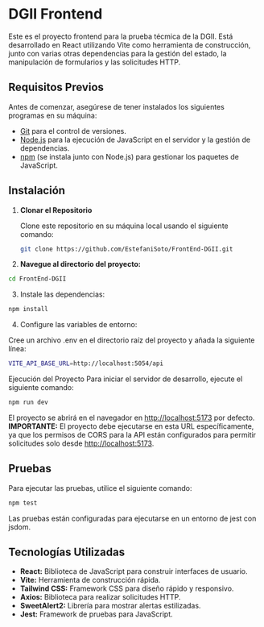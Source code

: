 # DGII Frontend

Este es el proyecto frontend para la prueba técmica de la DGII. Está desarrollado en React utilizando Vite como herramienta de construcción, junto con varias otras dependencias para la gestión del estado, la manipulación de formularios y las solicitudes HTTP.

## Requisitos Previos

Antes de comenzar, asegúrese de tener instalados los siguientes programas en su máquina:

- [Git](https://git-scm.com/) para el control de versiones.
- [Node.js](https://nodejs.org/) para la ejecución de JavaScript en el servidor y la gestión de dependencias.
- [npm](https://www.npmjs.com/) (se instala junto con Node.js) para gestionar los paquetes de JavaScript.

## Instalación

1. **Clonar el Repositorio**

   Clone este repositorio en su máquina local usando el siguiente comando:

   ```bash
   git clone https://github.com/EstefaniSoto/FrontEnd-DGII.git
2. **Navegue al directorio del proyecto:**
 ```bash
 cd FrontEnd-DGII
```
3. Instale las dependencias:
 ```bash
npm install
```
 
4. Configure las variables de entorno:

Cree un archivo .env en el directorio raíz del proyecto y añada la siguiente línea:
 ```bash
VITE_API_BASE_URL=http://localhost:5054/api
```
Ejecución del Proyecto
Para iniciar el servidor de desarrollo, ejecute el siguiente comando:
```bash
npm run dev
```
El proyecto se abrirá en el navegador en [http://localhost:5173](http://localhost:5173) por defecto. **IMPORTANTE:** El proyecto debe ejecutarse en esta URL específicamente, ya que los permisos de CORS para la API están configurados para permitir solicitudes solo desde [http://localhost:5173](http://localhost:5173).

## Pruebas

Para ejecutar las pruebas, utilice el siguiente comando:
```bash
npm test
```
Las pruebas están configuradas para ejecutarse en un entorno de jest con jsdom.

## Tecnologías Utilizadas

- **React:** Biblioteca de JavaScript para construir interfaces de usuario.
- **Vite:** Herramienta de construcción rápida.
- **Tailwind CSS:** Framework CSS para diseño rápido y responsivo.
- **Axios:** Biblioteca para realizar solicitudes HTTP.
- **SweetAlert2:** Librería para mostrar alertas estilizadas.
- **Jest:** Framework de pruebas para JavaScript.
